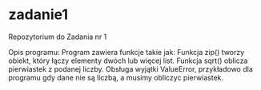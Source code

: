# zadanie1
Repozytorium do Zadania nr 1

Opis programu:
Program zawiera funkcje takie jak:
Funkcja zip() tworzy obiekt, który łączy elementy dwóch lub więcej list.
Funkcja sqrt() oblicza pierwiastek z podanej liczby.
Obsługa wyjątki ValueError, przykładowo dla programu gdy dane nie są liczbą, a musimy obliczyc pierwiastek.
